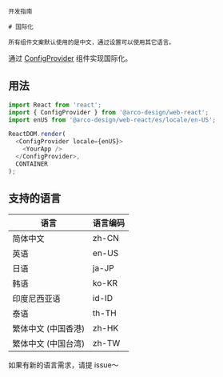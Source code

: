 `````
开发指南

# 国际化

所有组件文案默认使用的是中文，通过设置可以使用其它语言。
`````

通过 [ConfigProvider](/react/components/config-provider) 组件实现国际化。

## 用法

```js
import React from 'react';
import { ConfigProvider } from '@arco-design/web-react';
import enUS from '@arco-design/web-react/es/locale/en-US';

ReactDOM.render(
  <ConfigProvider locale={enUS}>
    <YourApp />
  </ConfigProvider>,
  CONTAINER
);
```

## 支持的语言

|语言|语言编码|
|---|---|
|简体中文|zh-CN|
|英语|en-US|
|日语|ja-JP|
|韩语|ko-KR|
|印度尼西亚语|id-ID|
|泰语|th-TH|
|繁体中文 (中国香港)|zh-HK|
|繁体中文 (中国台湾)|zh-TW|

如果有新的语言需求，请提 issue～
